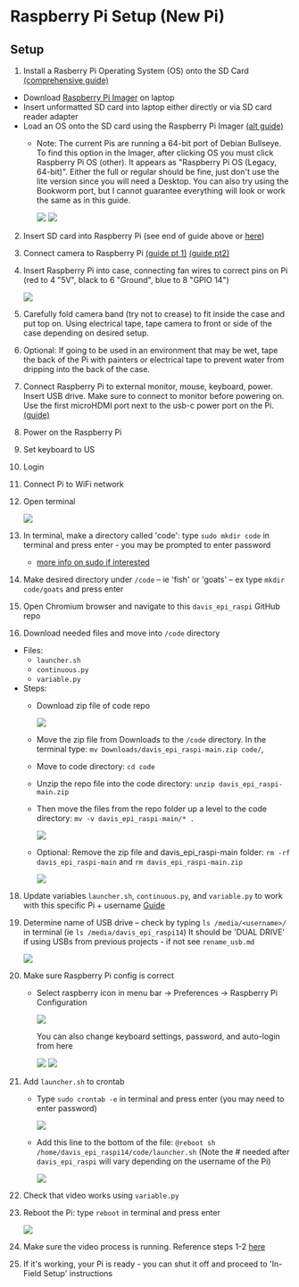 # Raspberry Pi Setup (New Pi)
## Setup
1.	Install a Rasberry Pi Operating System (OS) onto the SD Card [(comprehensive guide)](https://www.raspberrypi.com/documentation/computers/getting-started.html#installing-the-operating-system)
   - Download [Raspberry Pi Imager](https://www.raspberrypi.com/software/) on laptop
   - Insert unformatted SD card into laptop either directly or via SD card reader adapter
   - Load an OS onto the SD card using the Raspberry Pi Imager [(alt guide)](https://projects.raspberrypi.org/en/projects/raspberry-pi-setting-up/4)
      - Note: The current Pis are running a 64-bit port of Debian Bullseye. To find this option in the Imager, after clicking OS you must click Raspberry Pi OS (other). It appears as "Raspberry Pi OS (Legacy, 64-bit)". Either the full or regular should be fine, just don't use the lite version since you will need a Desktop. You can also try using the Bookworm port, but I cannot guarantee everything will look or work the same as in this guide.
      
        <img src=screenshots/raspi_os_other.png>
        <img src=screenshots/raspi_os_options.png>
      
2.	Insert SD card into Raspberry Pi (see end of guide above or [here](https://www.raspberrypi.com/documentation/computers/getting-started.html#set-up-your-raspberry-pi))
3.	Connect camera to Raspberry Pi [(guide pt 1)](https://projects.raspberrypi.org/en/projects/getting-started-with-picamera/1) [(guide pt2)](https://projects.raspberrypi.org/en/projects/getting-started-with-picamera/2)
4.	Insert Raspberry Pi into case, connecting fan wires to correct pins on Pi (red to 4 "5V", black to 6 "Ground", blue to 8 "GPIO 14")

  	   <img src=screenshots/raspi_4_pinout.png>
   
6.	Carefully fold camera band (try not to crease) to fit inside the case and put top on. Using electrical tape, tape camera to front or side of the case depending on desired setup.
7.	Optional: If going to be used in an environment that may be wet, tape the back of the Pi with painters or electrical tape to prevent water from dripping into the back of the case.
8. Connect Raspberry Pi to external monitor, mouse, keyboard, power. Insert USB drive. Make sure to connect to monitor before powering on. Use the first microHDMI port next to the usb-c power port on the Pi. [(guide)](https://projects.raspberrypi.org/en/projects/raspberry-pi-setting-up/6)
9. Power on the Raspberry Pi 
10. Set keyboard to US
11. Login
12. Connect Pi to WiFi network
13. Open terminal

    <img src=screenshots/terminal.png>
    
14. In terminal, make a directory called 'code': type `sudo mkdir code` in terminal and press enter - you may be prompted to enter password
    - [more info on sudo if interested](https://en.wikipedia.org/wiki/Sudo)
15. Make desired directory under `/code` – ie 'fish' or 'goats' – ex type `mkdir code/goats` and press enter
16. Open Chromium browser and navigate to this `davis_epi_raspi` GitHub repo
17. Download needed files and move into `/code` directory
   - Files:
      - `launcher.sh`
      - `continuous.py`
      - `variable.py`
   - Steps:
      - Download zip file of code repo
        
        <img src=screenshots/download_zip.png>
        
      - Move the zip file from Downloads to the `/code` directory. In the terminal type: `mv Downloads/davis_epi_raspi-main.zip code/`,
      - Move to code directory: `cd code` 
      - Unzip the repo file into the code directory: `unzip davis_epi_raspi-main.zip`
      - Then move the files from the repo folder up a level to the code directory: `mv -v davis_epi_raspi-main/* .`
        
        <img src=screenshots/move_unzip_repo.png>
        
      - Optional: Remove the zip file and davis_epi_raspi-main folder: `rm -rf davis_epi_raspi-main` and `rm davis_epi_raspi-main.zip`
        
        <img src=screenshots/rm_davis_folders.png>
        
18. Update variables `launcher.sh`, `continuous.py`, and `variable.py` to work with this specific Pi + username [Guide]()
19. Determine name of USB drive – check by typing `ls /media/<username>/` in terminal (ie `ls /media/davis_epi_raspi14`) It should be 'DUAL DRIVE' if using USBs from previous projects - if not see `rename_usb.md`

    <img src=screenshots/ls_usb.png>

20. Make sure Raspberry Pi config is correct
    - Select raspberry icon in menu bar -> Preferences -> Raspberry Pi Configuration
    
      <img src=screenshots/raspi_config_toggles.png>

      You can also change keyboard settings, password, and auto-login from here

      <img src=screenshots/raspi_config_keyboard.png>
      <img src=screenshots/raspi_config_settings.png>
    
21. Add `launcher.sh` to crontab
    - Type `sudo crontab -e` in terminal and press enter (you may need to enter password)

      <img src=screenshots/crontab_term.png>

    - Add this line to the bottom of the file: `@reboot sh /home/davis_epi_raspi14/code/launcher.sh` (Note the # needed after `davis_epi_raspi` will vary depending on the username of the Pi)

      <img src=screenshots/crontab_edited.png>

22. Check that video works using `variable.py`
21. Reboot the Pi: type `reboot` in terminal and press enter

    <img src="screenshots/reboot.png">

22. Make sure the video process is running. Reference steps 1-2 [here]()
24. If it's working, your Pi is ready - you can shut it off and proceed to 'In-Field Setup' instructions
